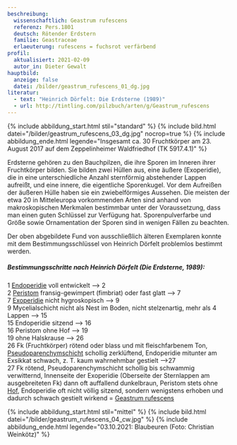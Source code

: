 ```yaml
---
beschreibung:
  wissenschaftlich: Geastrum rufescens
  referenz: Pers.1801
  deutsch: Rötender Erdstern
  familie: Geastraceae
  erlaeuterung: rufescens = fuchsrot verfärbend
profil:
  aktualisiert: 2021-02-09
  autor_in: Dieter Gewalt
hauptbild:
  anzeige: false
  datei: /bilder/geastrum_rufescens_01_dg.jpg
literatur:
  - text: "Heinrich Dörfelt: Die Erdsterne (1989)"
  - url: http://tintling.com/pilzbuch/arten/g/Geastrum_rufescens
---
```

{% include abbildung_start.html stil="standard" %}
{% include bild.html datei="/bilder/geastrum_rufescens_03_dg.jpg" nocrop=true %}
{% include abbildung_ende.html legende="Insgesamt ca. 30 Fruchtkörper am 23. August 2017 auf dem Zeppelinheimer Waldfriedhof  (TK 5917.4.1)" %}

Erdsterne gehören zu den Bauchpilzen, die ihre Sporen im Inneren ihrer Fruchtkörper bilden. Sie bilden zwei Hüllen aus, eine äußere (Exoperidie), die in eine unterschiedliche Anzahl sternförmig abstehender Lappen aufreißt, und eine innere, die eigentliche Sporenkugel. Vor dem Aufreißen der äußeren Hülle haben sie ein zwiebelförmiges Aussehen. Die meisten der etwa 20 in Mitteleuropa vorkommenden Arten sind anhand von makroskopischen Merkmalen bestimmbar unter der Voraussetzung, dass man einen guten Schlüssel zur Verfügung hat. Sporenpulverfarbe und Größe sowie Ornamentation der Sporen sind in wenigen Fällen zu beachten.

Der oben abgebildete Fund von ausschließlich älteren Exemplaren konnte mit dem Bestimmungsschlüssel von Heinrich Dörfelt problemlos bestimmt werden.

##### Bestimmungsschritte nach Heinrich Dörfelt (Die Erdsterne, 1989):

   1	[Endoperidie](Endoperidie "Glossar") voll entwickelt  --> 2\
2	[Peristom](Peristom "Glossar") fransig-gewimpert (fimbriat) oder fast glatt  --> 7\
7	[Exoperidie](Exoperidie "Glossar") nicht hygroskopisch  --> 9\
9	Mycelialschicht nicht als Nest im Boden, nicht stelzenartig, mehr als 4 Lappen  --> 15\
15	Endoperidie sitzend  --> 16\
16	Peristom ohne Hof  --> 19\
19	ohne Halskrause  --> 26\
26	Fk (Fruchtkörper) rötend oder blass und mit fleischfarbenem Ton, [Pseudoparenchymschicht](Pseudoparenchym "Glossar") schollig zerklüftend, Endoperidie mitunter am Exsikkat schwach, z. T. kaum wahrnehmbar gestielt  -->27\
27	Fk rötend, Pseudoparenchymschicht schollig bis schwammig verwitternd, Innenseite der Exoperidie (Oberseite der Sternlappen am ausgebreiteten Fk) dann oft auffallend dunkelbraun, Peristom stets ohne [Hof](Hof "Glossar"), Endoperidie oft nicht völlig sitzend, sondern wenigstens erhoben und dadurch schwach gestielt wirkend  =  <ins>Geastrum rufescens</ins>

{% include abbildung_start.html stil="mittel" %}
{% include bild.html datei="/bilder/geastrum_rufescens_04_cw.jpg" %}
{% include abbildung_ende.html legende="03.10.2021: Blaubeuren (Foto: Christian Weinkötz)" %}